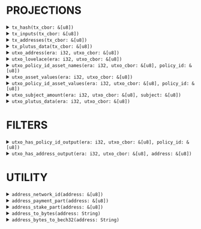 # PROJECTIONS

<details>
    <summary>
        <code>tx_hash(tx_cbor: &[u8])</code>
    </summary>

    # Arguments

    * `tx_cbor` - The transaction data in CBOR format.

    # Returns

    The hash of the given transaction data as a string.

    # Example

    select tx_hash(body) from transactions;
</details>

<details>
    <summary>
        <code>tx_inputs(tx_cbor: &[u8])</code>
    </summary>

    # Arguments
    
    * `tx_cbor` - The transaction data in CBOR format.

    # Returns

    An iterator over the inputs of the given transaction data, where each input is represented as a tuple of the input hash and index.

    # Example

    SELECT t.*
    FROM transactions,
    LATERAL tx_inputs(transactions.body) AS t(hash, index)
</details>

<details>
    <summary>
        <code>tx_addresses(tx_cbor: &[u8])</code>
    </summary>

    # Arguments

    * `tx_cbor` - The transaction data in CBOR format.

    # Returns

    A set of addresses involved in the given transaction data.

    # Example

    select tx_addresses("body") from transactions;
</details>

<details>
    <summary>
        <code>tx_plutus_data(tx_cbor: &[u8])</code>
    </summary>

    # Arguments

    * `tx_cbor` - The transaction data in CBOR format.

    # Returns

    The Plutus data of the given transaction data in canonical JSON format.

    # Example

    select tx_plutus_data("body") from transactions;
</details>

<details>
    <summary>
        <code>utxo_address(era: i32, utxo_cbor: &[u8])</code>
    </summary>

    # Arguments

    * `era` - Specifies the era during which the transaction containing this UTXO was executed.

    * `utxo_cbor` - The UTxO data in CBOR format.

    # Returns

    The address of the given UTxO data.

    # Example

    select utxo_address("Era", "Cbor") from utxo;
</details>

<details>
    <summary>
        <code>utxo_lovelace(era: i32, utxo_cbor: &[u8])</code>
    </summary>

    # Arguments

    * `era` - Specifies the era during which the transaction containing this UTXO was executed.

    * `utxo_cbor` - The UTxO data in CBOR format.

    # Returns

    The lovelace amount of the given UTxO data.

    # Example

    select utxo_lovelace("Era", "Cbor") from utxo;
</details>

<details>
    <summary>
        <code>utxo_policy_id_asset_names(era: i32, utxo_cbor: &[u8], policy_id: &[u8])</code>
    </summary>

    # Arguments

    * `era` - Specifies the era during which the transaction containing this UTXO was executed.

    * `utxo_cbor` - The UTxO data in CBOR format.

    * `policy_id` - The policy ID in byte array format.

    # Returns

    A set of asset names associated with the given policy ID in the UTxO data.

    # Example

    select utxo_policy_id_asset_names("Era", "Cbor", encode('policy_hex', 'hex')) from utxo;
</details>

<details>
    <summary>
        <code>utxo_asset_values(era: i32, utxo_cbor: &[u8])</code>
    </summary>

    # Arguments

    * `era` - Specifies the era during which the transaction containing this UTXO was executed.

    * `utxo_cbor` - The UTxO data in CBOR format.

    # Returns

    An iterator over the asset values of the given UTxO data, where each asset value is represented as a tuple of the policy ID, asset name, and amount.

    # Example

    select utxo_asset_values("Era", "Cbor") from utxo;
</details>

<details>
    <summary>
        <code>utxo_policy_id_asset_values(era: i32, utxo_cbor: &[u8], policy_id: &[u8])</code>
    </summary>

    # Arguments

    * `era` - Specifies the era during which the transaction containing this UTXO was executed.

    * `utxo_cbor` - The UTxO data in CBOR format.

    * `policy_id` - The policy ID in byte array format.

    # Returns

    An iterator over the asset values of the given UTxO data associated with the specified policy ID, where each asset value is represented as a tuple of the asset name and amount.

    # Example

    select utxo_policy_id_asset_values("Era", "Cbor", encode('policy_hex', 'hex')) from utxo;
</details>

<details>
    <summary>
        <code>utxo_subject_amount(era: i32, utxo_cbor: &[u8], subject: &[u8])</code>
    </summary>

    # Arguments

    * `era` - Specifies the era during which the transaction containing this UTXO was executed.

    * `utxo_cbor` - The UTxO data in CBOR format.

    * `subject` - The subject in byte array format.

    # Returns

    The amount associated with the given subject in the UTxO data.

    # Example

    select utxo_subject_amount("Era", "Cbor", encode('policy_id_asset_name_hex', 'hex')) from utxo;
</details>

<details>
    <summary>
        <code>utxo_plutus_data(era: i32, utxo_cbor: &[u8])</code>
    </summary>

    # Arguments

    * `era` - Specifies the era during which the transaction containing this UTXO was executed.

    * `utxo_cbor` - The UTxO data in CBOR format.

    # Returns

    The Plutus data of the given UTxO data in canonical JSON format.

    # Example

    select utxo_plutus_data("Era", "Cbor") from utxo;
</details>

# FILTERS

<details>
    <summary>
        <code>utxo_has_policy_id_output(era: i32, utxo_cbor: &[u8], policy_id: &[u8])</code>
    </summary>

    # Arguments

    * `era` - Specifies the era during which the transaction containing this UTXO was executed.

    * `utxo_cbor` - The UTxO data in CBOR format.

    * `address` - The address in byte array format.

    # Returns

    A boolean value indicating whether the given UTxO data has the specified address in its output.

    # Example

    select utxo_has_policy_id_output("Era", "Cbor", encode('policy_hex', 'hex')) from utxo;
</details>

<details>
    <summary>
        <code>utxo_has_address_output(era: i32, utxo_cbor: &[u8], address: &[u8])</code>
    </summary>

    # Arguments

    * `era` - Specifies the era during which the transaction containing this UTXO was executed.

    * `utxo_cbor` - The UTxO data in CBOR format.

    * `address` - The address in byte array format.

    # Returns

    A boolean value indicating whether the given UTxO data has the specified address in its output.

    # Example

    select utxo_has_address_output("Era", "Cbor", address_to_bytes("addr1")) from utxo;
</details>

# UTILITY

<details>
    <summary>
        <code>address_network_id(address: &[u8])</code>
    </summary>

    # Arguments

    * `address` - The address in byte array format.

    # Returns

    The network ID of the given address.

    # Example

    select address_network_id(tx_addresses("body")) from transactions;
</details>

<details>
    <summary>
        <code>address_payment_part(address: &[u8])</code>
    </summary>

    # Arguments

    * `address` - The address in byte array format.

    # Returns

    The payment part of the given address.

    # Example

    select address_payment_part(tx_addresses("body")) from transactions;
</details>

<details>
    <summary>
        <code>address_stake_part(address: &[u8])</code>
    </summary>

    # Arguments

    * `address` - The address in byte array format.

    # Returns

    The stake part of the given address.

    # Example

    select address_stake_part(tx_addresses("body")) from transactions;
</details>

<details>
    <summary>
        <code>address_to_bytes(address: String)</code>
    </summary>

    Returns the byte array representation of the given address string.

    # Arguments

    * `address` - The address in string format.

    # Returns

    The byte array representation of the given address string.

    # Example

    select address_to_bytes(tx_addresses("body")) from transactions;
</details>

<details>
    <summary>
        <code>address_bytes_to_bech32(address: String)</code>
    </summary>

    # Arguments

    * `address` - The address in byte array format.

    # Returns

    The Bech32 representation of the given address.

    # Example

    select address_bytes_to_bech32(tx_addresses("body")) from transactions;
</details>